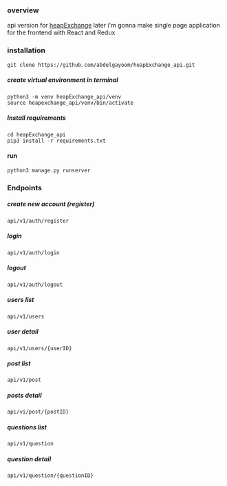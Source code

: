
### overview 

 api version for [heapExchange](https://github.com/abdelgayoom/heapExchange)
 later i'm gonna make single page application for the frontend with React and Redux


### installation
~~~~
git clone https://github.com/abdelgayoom/heapExchange_api.git
~~~~
##### create virtual environment in terminal
~~~~
python3 -m venv heapExchange_api/venv
source heapexchange_api/venv/bin/activate
~~~~
##### Install requirements
~~~~
cd heapExchange_api
pip3 install -r requirements.txt
~~~~

#### run
~~~~
python3 manage.py runserver
~~~~

### Endpoints

##### create new account (register)
~~~~
api/v1/auth/register
~~~~
##### login
~~~~
api/v1/auth/login
~~~~
##### logout 
~~~~
api/v1/auth/logout
~~~~
##### users list
~~~~
api/v1/users
~~~~
##### user detail
~~~~
api/v1/users/{userID}
~~~~
##### post list
~~~~
api/v1/post
~~~~
##### posts detail
~~~~
api/vi/post/{postID}
~~~~
##### questions list
~~~~
api/v1/question
~~~~
##### question detail
~~~~
api/v1/question/{questionID}
~~~~
